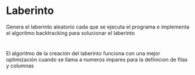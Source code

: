 # Laberinto
Genera el laberinto aleatorio cada que se ejecuta el programa e implementa el algoritmo backtracking para solucionar el laberinto


#
El algoritmo de la creación del laberinto funciona con una mejor optimización cuando se llama a numeros impares para la definicion de filas y columnas
